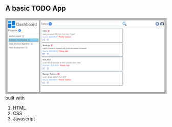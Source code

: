 ## A basic TODO App  
![Todo App](https://github.com/prosenjit-saradr/Todo/blob/main/src/img/todo.png)
built with  
1. HTML
2. CSS
3. Javascript
